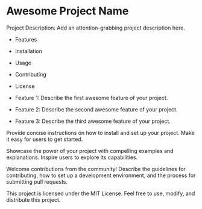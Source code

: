 # Awesome Project Name

Project Description: Add an attention-grabbing project description here.

- Features
- Installation
- Usage
- Contributing
- License


- Feature 1: Describe the first awesome feature of your project.
- Feature 2: Describe the second awesome feature of your project.
- Feature 3: Describe the third awesome feature of your project.

Provide concise instructions on how to install and set up your project. Make it easy for users to get started.

Showcase the power of your project with compelling examples and explanations. Inspire users to explore its capabilities.

Welcome contributions from the community! Describe the guidelines for contributing, how to set up a development
environment, and the process for submitting pull requests.

This project is licensed under the MIT License. Feel free to use, modify, and distribute this project.

